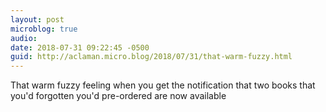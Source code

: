 ```yaml
---
layout: post
microblog: true
audio: 
date: 2018-07-31 09:22:45 -0500
guid: http://aclaman.micro.blog/2018/07/31/that-warm-fuzzy.html
---
```

That warm fuzzy feeling when you get the notification that two books that you'd forgotten you'd pre-ordered are now available
